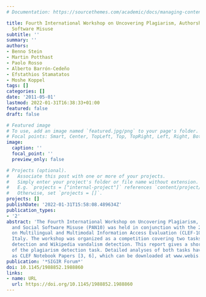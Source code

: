 ```yaml
---
# Documentation: https://sourcethemes.com/academic/docs/managing-content/

title: Fourth International Workshop on Uncovering Plagiarism, Authorship, and Social
  Software Misuse
subtitle: ''
summary: ''
authors:
- Benno Stein
- Martin Potthast
- Paolo Rosso
- Alberto Barrón-Cedeño
- Efstathios Stamatatos
- Moshe Koppel
tags: []
categories: []
date: '2011-05-01'
lastmod: 2022-01-31T16:38:33+01:00
featured: false
draft: false

# Featured image
# To use, add an image named `featured.jpg/png` to your page's folder.
# Focal points: Smart, Center, TopLeft, Top, TopRight, Left, Right, BottomLeft, Bottom, BottomRight.
image:
  caption: ''
  focal_point: ''
  preview_only: false

# Projects (optional).
#   Associate this post with one or more of your projects.
#   Simply enter your project's folder or file name without extension.
#   E.g. `projects = ["internal-project"]` references `content/project/deep-learning/index.md`.
#   Otherwise, set `projects = []`.
projects: []
publishDate: '2022-01-31T15:58:08.489634Z'
publication_types:
- '2'
abstract: 'The Fourth International Workshop on Uncovering Plagiarism, Authorship,
  and Social Software Misuse (PAN10) was held in conjunction with the 2010 Conference
  on Multilingual and Multimodal Information Access Evaluation (CLEF-10) in Padua,
  Italy. The workshop was organized as a competition covering two tasks: plagiarism
  detection and Wikipedia vandalism detection. This report gives a short overview
  of the plagiarism detection task. Detailed analyses of both tasks have been published
  as CLEF Notebook Papers [3, 6], which can be downloaded at www.webis.de/publications.'
publication: '*SIGIR Forum*'
doi: 10.1145/1988852.1988860
links:
- name: URL
  url: https://doi.org/10.1145/1988852.1988860
---
```

